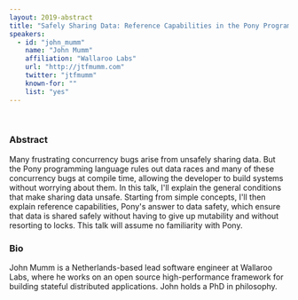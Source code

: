 ```yaml
---
layout: 2019-abstract
title: "Safely Sharing Data: Reference Capabilities in the Pony Programming Language"
speakers:
  - id: "john_mumm"
    name: "John Mumm"
    affiliation: "Wallaroo Labs"
    url: "http://jtfmumm.com"
    twitter: "jtfmumm"
    known-for: ""
    list: "yes"
---
```


<br/>

### Abstract

Many frustrating concurrency bugs arise from unsafely sharing data. But the Pony programming language rules out data races and many of these concurrency bugs at compile time, allowing the developer to build systems without worrying about them. In this talk, I'll explain the general conditions that make sharing data unsafe. Starting from simple concepts, I'll then explain reference capabilities, Pony's answer to data safety, which ensure that data is shared safely without having to give up mutability and without resorting to locks. This talk will assume no familiarity with Pony.

### Bio

John Mumm is a Netherlands-based lead software engineer at Wallaroo Labs, where he works on an open source high-performance framework for building stateful distributed applications. John holds a PhD in philosophy.


